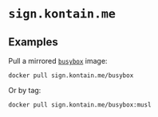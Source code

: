 # `sign.kontain.me`

## Examples

Pull a mirrored [`busybox`](https://hub.docker.com/_/busybox) image:

```
docker pull sign.kontain.me/busybox
```

Or by tag:

```
docker pull sign.kontain.me/busybox:musl
```
